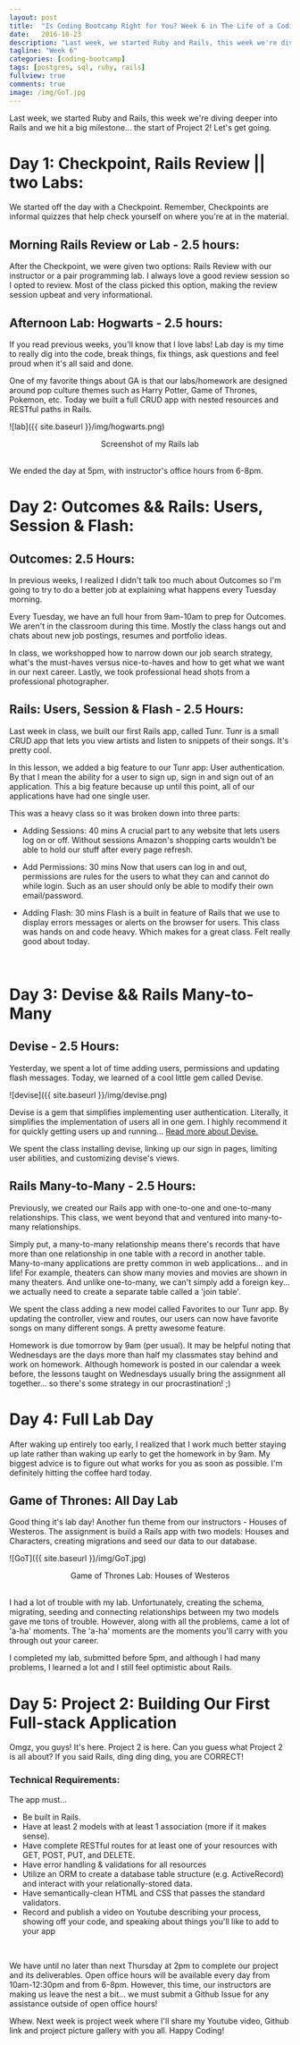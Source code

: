 ```yaml
---
layout: post
title:  "Is Coding Bootcamp Right for You? Week 6 in The Life of a Coding Bootcamper"
date:   2016-10-23
description: "Last week, we started Ruby and Rails, this week we're diving deeper into Rails and we hit a big milestone... the start of Project 2! Let's get going. Day 1: Checkpoint, Rails Review || two Labs: We started off the day with a Checkpoint. Remember, Checkpoints are informal quizzes that help check yourself on where you're at in the material."
tagline: "Week 6"
categories: [coding-bootcamp]
tags: [postgres, sql, ruby, rails]
fullview: true
comments: true
image: /img/GoT.jpg
---
```


Last week, we started Ruby and Rails, this week we're diving deeper into Rails and we hit a big milestone... the start of Project 2! Let's get going.

# Day 1: Checkpoint, Rails Review || two Labs:
We started off the day with a Checkpoint. Remember, Checkpoints are informal quizzes that help check yourself on where you're at in the material.

## Morning Rails Review or Lab - 2.5 hours:
After the Checkpoint, we were given two options: Rails Review with our instructor or a pair programming lab. I always love a good review session so I opted to review. Most of the class picked this option, making the review session upbeat and very informational.

## Afternoon Lab: Hogwarts - 2.5 hours:
If you read previous weeks, you'll know that I love labs! Lab day is my time to really dig into the code, break things, fix things, ask questions and feel proud when it's all said and done.

One of my favorite things about GA is that our labs/homework are designed around pop culture themes such as Harry Potter, Game of Thrones, Pokemon, etc. Today we built a full CRUD app with nested resources and RESTful paths in Rails.


![lab]({{ site.baseurl }}/img/hogwarts.png)
 <center>Screenshot of my Rails lab</center>

 <br />

We ended the day at 5pm, with instructor's office hours from 6-8pm.

# Day 2: Outcomes && Rails: Users, Session & Flash:

## Outcomes: 2.5 Hours:
In previous weeks, I realized I didn't talk too much about Outcomes so I'm going to try to do a better job at explaining what happens every Tuesday morning.

Every Tuesday, we have an full hour from 9am-10am to prep for Outcomes. We aren't in the classroom during this time. Mostly the class hangs out and chats about new job postings, resumes and portfolio ideas.

In class, we workshopped how to narrow down our job search strategy, what's the must-haves versus nice-to-haves and how to get what we want in our next career. Lastly, we took professional head shots from a professional photographer.

## Rails: Users, Session & Flash - 2.5 Hours:
Last week in class, we built our first Rails app, called Tunr. Tunr is a small CRUD app that lets you view artists and listen to snippets of their songs. It's pretty cool.

In this lesson, we added a big feature to our Tunr app: User authentication. By that I mean the ability for a user to sign up, sign in and sign out of an application. This a big feature because up until this point, all of our applications have had one single user.

This was a heavy class so it was broken down into three parts:

* Adding Sessions: 40 mins
A crucial part to any website that lets users log on or off. Without sessions Amazon's shopping carts wouldn't be able to hold our stuff after every page refresh.

* Add Permissions: 30 mins
Now that users can log in and out, permissions are rules for the users to what they can and cannot do while login. Such as an user should only be able to modify their own email/password.

* Adding Flash: 30 mins
Flash is a built in feature of Rails that we use to display errors messages or alerts on the browser for users.
This class was hands on and code heavy. Which makes for a great class. Felt really good about today.

<br />

# Day 3: Devise && Rails Many-to-Many

## Devise - 2.5 Hours:
Yesterday, we spent a lot of time adding users, permissions and updating flash messages. Today, we learned of a cool little gem called Devise.

![devise]({{ site.baseurl }}/img/devise.png)

Devise is a gem that simplifies implementing user authentication. Literally, it simplifies the implementation of users all in one gem. I highly recommend it for quickly getting users up and running... [Read more about Devise.](https://github.com/plataformatec/devise)

We spent the class installing devise, linking up our sign in pages, limiting user abilities, and customizing devise's views.

## Rails Many-to-Many - 2.5 Hours:
Previously, we created our Rails app with one-to-one and one-to-many relationships. This class, we went beyond that and ventured into many-to-many relationships.

Simply put, a many-to-many relationship means there's records that have more than one relationship in one table with a record in another table. Many-to-many applications are pretty common in web applications... and in life! For example, theaters can show many movies and movies are shown in many theaters. And unlike one-to-many, we can't simply add a foreign key... we actually need to create a separate table called a 'join table'.

We spent the class adding a new model called Favorites to our Tunr app. By updating the controller, view and routes, our users can now have favorite songs on many different songs. A pretty awesome feature.

Homework is due tomorrow by 9am (per usual). It may be helpful noting that Wednesdays are the days more than half my classmates stay behind and work on homework. Although homework is posted in our calendar a week before, the lessons taught on Wednesdays usually bring the assignment all together... so there's some strategy in our procrastination! ;)

# Day 4: Full Lab Day
After waking up entirely too early, I realized that I work much better staying up late rather than waking up early to get the homework in by 9am. My biggest advice is to figure out what works for you as soon as possible. I'm definitely hitting the coffee hard today.

## Game of Thrones: All Day Lab
Good thing it's lab day! Another fun theme from our instructors - Houses of Westeros. The assignment is build a Rails app with two models: Houses and Characters, creating migrations and seed our data to our database.

![GoT]({{ site.baseurl }}/img/GoT.jpg)
 <center>Game of Thrones Lab: Houses of Westeros</center>

<br />

I had a lot of trouble with my lab. Unfortunately, creating the schema, migrating, seeding and connecting relationships between my two models gave me tons of trouble. However, along with all the problems, came a lot of 'a-ha' moments. The 'a-ha' moments are the moments you'll carry with you through out your career.

I completed my lab, submitted before 5pm, and although I had many problems, I learned a lot and I still feel optimistic about Rails.

# Day 5: Project 2: Building Our First Full-stack Application
Omgz, you guys! It's here. Project 2 is here. Can you guess what Project 2 is all about? If you said Rails, ding ding ding, you are CORRECT!

### Technical Requirements:
The app must...

* Be built in Rails.
* Have at least 2 models with at least 1 association (more if it makes sense).
* Have complete RESTful routes for at least one of your resources with GET, POST, PUT, and DELETE.
* Have error handling & validations for all resources
* Utilize an ORM to create a database table structure (e.g. ActiveRecord) and interact with your relationally-stored data.
* Have semantically-clean HTML and CSS that passes the standard validators.
* Record and publish a video on Youtube describing your process, showing off your code, and speaking about things you'll like to add to your app

<br />

We have until no later than next Thursday at 2pm to complete our project and its deliverables. Open office hours will be available every day from 10am-12:30pm and from 6-8pm. However, this time, our instructors are making us leave the nest a bit... we must submit a Github Issue for any assistance outside of open office hours!

Whew. Next week is project week where I'll share my Youtube video, Github link and project picture gallery with you all. Happy Coding!
